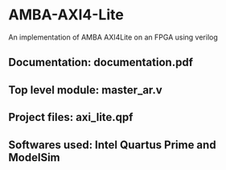 # AMBA-AXI4-Lite
An implementation of AMBA AXI4Lite on an FPGA using verilog
## Documentation: documentation.pdf
## Top level module: master_ar.v
## Project files: axi_lite.qpf
## Softwares used: Intel Quartus Prime and ModelSim
